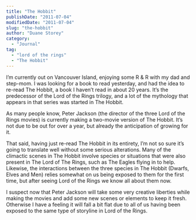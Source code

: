 ```yaml
---
title: "The Hobbit"
publishDate: "2011-07-04"
modifiedDate: "2011-07-04"
slug: "the-hobbit"
author: "Duane Storey"
category:
  - "Journal"
tag:
  - "lord of the rings"
  - "The Hobbit"
---
```


I’m currently out on Vancouver Island, enjoying some R &amp; R with my dad and step-mom. I was looking for a book to read yesterday, and had the idea to re-read The Hobbit, a book I haven’t read in about 20 years. It’s the predecessor of the Lord of the Rings trilogy, and a lot of the mythology that appears in that series was started in The Hobbit.

As many people know, Peter Jackson (the director of the three Lord of the Rings movies) is currently making a two-movie version of The Hobbit. It’s not due to be out for over a year, but already the anticipation of growing for it.

That said, having just re-read The Hobbit in its entirety, I’m not so sure it’s going to translate well without some serious alterations. Many of the climactic scenes in The Hobbit involve species or situations that were also present in The Lord of The Rings, such as The Eagles flying in to help. Likewise, the interactions between the three species in The Hobbit (Dwarfs, Elves and Men) relies somewhat on us being exposed to them for the first time, but after seeing Lord of the Rings we know all about them now.

I suspect now that Peter Jackson will take some very creative liberties while making the movies and add some new scenes or elements to keep it fresh. Otherwise I have a feeling it will fall a bit flat due to all of us having been exposed to the same type of storyline in Lord of the Rings.